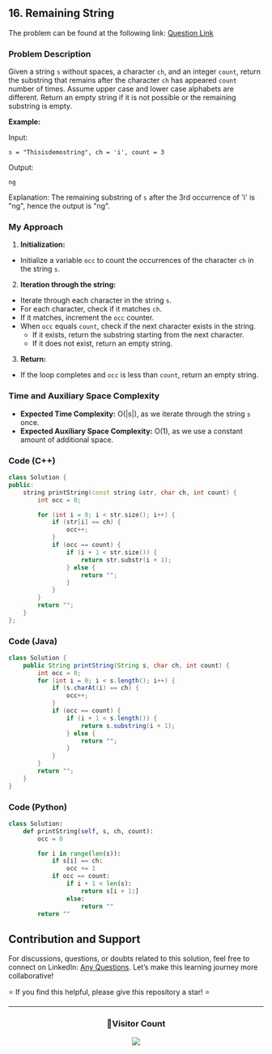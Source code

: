 ## 16. Remaining String

The problem can be found at the following link: [Question Link](https://www.geeksforgeeks.org/problems/remaining-string3515/1)

### Problem Description

Given a string `s` without spaces, a character `ch`, and an integer `count`, return the substring that remains after the character `ch` has appeared `count` number of times. Assume upper case and lower case alphabets are different. Return an empty string if it is not possible or the remaining substring is empty.

**Example:**

Input:

```
s = "Thisisdemostring", ch = 'i', count = 3
```

Output:

```
ng
```

Explanation:
The remaining substring of `s` after the 3rd occurrence of 'i' is "ng", hence the output is "ng".

### My Approach

1. **Initialization:**

- Initialize a variable `occ` to count the occurrences of the character `ch` in the string `s`.

2. **Iteration through the string:**

- Iterate through each character in the string `s`.
- For each character, check if it matches `ch`.
- If it matches, increment the `occ` counter.
- When `occ` equals `count`, check if the next character exists in the string.
  - If it exists, return the substring starting from the next character.
  - If it does not exist, return an empty string.

3. **Return:**

- If the loop completes and `occ` is less than `count`, return an empty string.

### Time and Auxiliary Space Complexity

- **Expected Time Complexity:** O(|s|), as we iterate through the string `s` once.
- **Expected Auxiliary Space Complexity:** O(1), as we use a constant amount of additional space.

### Code (C++)

```cpp
class Solution {
public:
    string printString(const string &str, char ch, int count) {
        int occ = 0;

        for (int i = 0; i < str.size(); i++) {
            if (str[i] == ch) {
                occ++;
            }
            if (occ == count) {
                if (i + 1 < str.size()) {
                    return str.substr(i + 1);
                } else {
                    return "";
                }
            }
        }
        return "";
    }
};
```

### Code (Java)

```java
class Solution {
    public String printString(String s, char ch, int count) {
        int occ = 0;
        for (int i = 0; i < s.length(); i++) {
            if (s.charAt(i) == ch) {
                occ++;
            }
            if (occ == count) {
                if (i + 1 < s.length()) {
                    return s.substring(i + 1);
                } else {
                    return "";
                }
            }
        }
        return "";
    }
}
```

### Code (Python)

```python
class Solution:
    def printString(self, s, ch, count):
        occ = 0

        for i in range(len(s)):
            if s[i] == ch:
                occ += 1
            if occ == count:
                if i + 1 < len(s):
                    return s[i + 1:]
                else:
                    return ""
        return ""
```

## Contribution and Support

For discussions, questions, or doubts related to this solution, feel free to connect on LinkedIn: [Any Questions](https://www.linkedin.com/in/patel-hetkumar-sandipbhai-8b110525a/). Let’s make this learning journey more collaborative!

⭐ If you find this helpful, please give this repository a star! ⭐

---

<div align="center">
  <h3><b>📍Visitor Count</b></h3>
</div>

<p align="center">
  <img src="https://profile-counter.glitch.me/Hunterdii/count.svg" />
</p>
